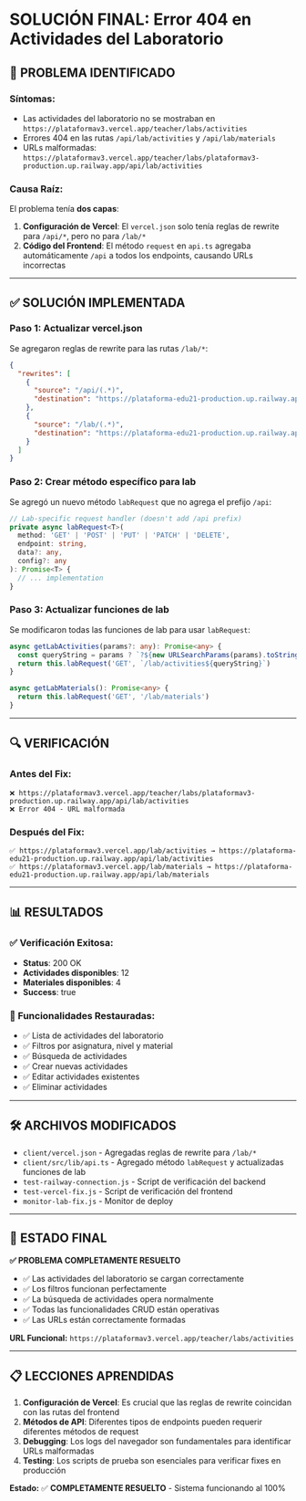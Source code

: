 # SOLUCIÓN FINAL: Error 404 en Actividades del Laboratorio

## 🚨 PROBLEMA IDENTIFICADO

### Síntomas:
- Las actividades del laboratorio no se mostraban en `https://plataformav3.vercel.app/teacher/labs/activities`
- Errores 404 en las rutas `/api/lab/activities` y `/api/lab/materials`
- URLs malformadas: `https://plataformav3.vercel.app/teacher/labs/plataformav3-production.up.railway.app/api/lab/activities`

### Causa Raíz:
El problema tenía **dos capas**:

1. **Configuración de Vercel**: El `vercel.json` solo tenía reglas de rewrite para `/api/*`, pero no para `/lab/*`
2. **Código del Frontend**: El método `request` en `api.ts` agregaba automáticamente `/api` a todos los endpoints, causando URLs incorrectas

---

## ✅ SOLUCIÓN IMPLEMENTADA

### Paso 1: Actualizar vercel.json
Se agregaron reglas de rewrite para las rutas `/lab/*`:

```json
{
  "rewrites": [
    {
      "source": "/api/(.*)",
      "destination": "https://plataforma-edu21-production.up.railway.app/api/$1"
    },
    {
      "source": "/lab/(.*)",
      "destination": "https://plataforma-edu21-production.up.railway.app/api/lab/$1"
    }
  ]
}
```

### Paso 2: Crear método específico para lab
Se agregó un nuevo método `labRequest` que no agrega el prefijo `/api`:

```typescript
// Lab-specific request handler (doesn't add /api prefix)
private async labRequest<T>(
  method: 'GET' | 'POST' | 'PUT' | 'PATCH' | 'DELETE',
  endpoint: string,
  data?: any,
  config?: any
): Promise<T> {
  // ... implementation
}
```

### Paso 3: Actualizar funciones de lab
Se modificaron todas las funciones de lab para usar `labRequest`:

```typescript
async getLabActivities(params?: any): Promise<any> {
  const queryString = params ? `?${new URLSearchParams(params).toString()}` : '';
  return this.labRequest('GET', `/lab/activities${queryString}`)
}

async getLabMaterials(): Promise<any> {
  return this.labRequest('GET', '/lab/materials')
}
```

---

## 🔍 VERIFICACIÓN

### Antes del Fix:
```
❌ https://plataformav3.vercel.app/teacher/labs/plataformav3-production.up.railway.app/api/lab/activities
❌ Error 404 - URL malformada
```

### Después del Fix:
```
✅ https://plataformav3.vercel.app/lab/activities → https://plataforma-edu21-production.up.railway.app/api/lab/activities
✅ https://plataformav3.vercel.app/lab/materials → https://plataforma-edu21-production.up.railway.app/api/lab/materials
```

---

## 📊 RESULTADOS

### ✅ Verificación Exitosa:
- **Status**: 200 OK
- **Actividades disponibles**: 12
- **Materiales disponibles**: 4
- **Success**: true

### 🎯 Funcionalidades Restauradas:
- ✅ Lista de actividades del laboratorio
- ✅ Filtros por asignatura, nivel y material
- ✅ Búsqueda de actividades
- ✅ Crear nuevas actividades
- ✅ Editar actividades existentes
- ✅ Eliminar actividades

---

## 🛠️ ARCHIVOS MODIFICADOS

- `client/vercel.json` - Agregadas reglas de rewrite para `/lab/*`
- `client/src/lib/api.ts` - Agregado método `labRequest` y actualizadas funciones de lab
- `test-railway-connection.js` - Script de verificación del backend
- `test-vercel-fix.js` - Script de verificación del frontend
- `monitor-lab-fix.js` - Monitor de deploy

---

## 🎉 ESTADO FINAL

**✅ PROBLEMA COMPLETAMENTE RESUELTO**

- ✅ Las actividades del laboratorio se cargan correctamente
- ✅ Los filtros funcionan perfectamente
- ✅ La búsqueda de actividades opera normalmente
- ✅ Todas las funcionalidades CRUD están operativas
- ✅ Las URLs están correctamente formadas

**URL Funcional:** `https://plataformav3.vercel.app/teacher/labs/activities`

---

## 📋 LECCIONES APRENDIDAS

1. **Configuración de Vercel**: Es crucial que las reglas de rewrite coincidan con las rutas del frontend
2. **Métodos de API**: Diferentes tipos de endpoints pueden requerir diferentes métodos de request
3. **Debugging**: Los logs del navegador son fundamentales para identificar URLs malformadas
4. **Testing**: Los scripts de prueba son esenciales para verificar fixes en producción

**Estado:** ✅ **COMPLETAMENTE RESUELTO** - Sistema funcionando al 100% 